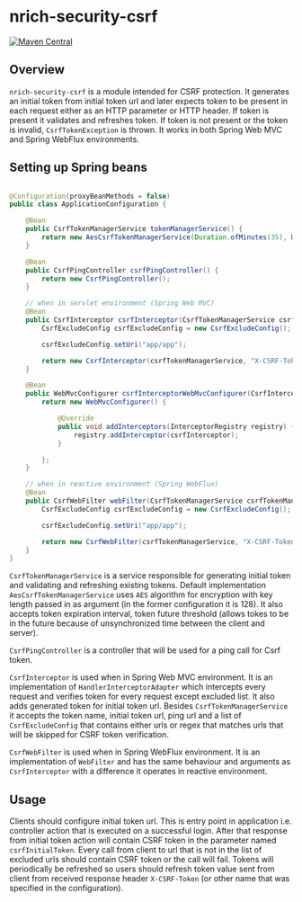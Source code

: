 # nrich-security-csrf

[![Maven Central](https://maven-badges.herokuapp.com/maven-central/net.croz.nrich/nrich-security-csrf/badge.svg?color=blue)](https://maven-badges.herokuapp.com/maven-central/net.croz.nrich/nrich-security-csrf)

## Overview

`nrich-security-csrf` is a module intended for CSRF protection. It generates an initial token from initial token url and later expects token to be present in each request either as an HTTP
parameter or HTTP header. If token is present it validates and refreshes token. If token is not present or the token is invalid, `CsrfTokenException` is thrown.
It works in both Spring Web MVC and Spring WebFlux environments.

## Setting up Spring beans

```java

@Configuration(proxyBeanMethods = false)
public class ApplicationConfiguration {

    @Bean
    public CsrfTokenManagerService tokenManagerService() {
        return new AesCsrfTokenManagerService(Duration.ofMinutes(35), Duration.ofMinutes(1), 128);
    }

    @Bean
    public CsrfPingController csrfPingController() {
        return new CsrfPingController();
    }

    // when in servlet environment (Spring Web MVC)
    @Bean
    public CsrfInterceptor csrfInterceptor(CsrfTokenManagerService csrfTokenManagerService) {
        CsrfExcludeConfig csrfExcludeConfig = new CsrfExcludeConfig();

        csrfExcludeConfig.setUri("app/app");

        return new CsrfInterceptor(csrfTokenManagerService, "X-CSRF-Token", "app/app", "/nrich/csrf/ping", Collections.singletonList(csrfExcludeConfig));
    }

    @Bean
    public WebMvcConfigurer csrfInterceptorWebMvcConfigurer(CsrfInterceptor csrfInterceptor) {
        return new WebMvcConfigurer() {

            @Override
            public void addInterceptors(InterceptorRegistry registry) {
                registry.addInterceptor(csrfInterceptor);
            }

        };
    }

    // when in reactive environment (Spring WebFlux)
    @Bean
    public CsrfWebFilter webFilter(CsrfTokenManagerService csrfTokenManagerService) {
        CsrfExcludeConfig csrfExcludeConfig = new CsrfExcludeConfig();

        csrfExcludeConfig.setUri("app/app");

        return new CsrfWebFilter(csrfTokenManagerService, "X-CSRF-Token", "app/app", "/nrich/csrf/ping", Collections.singletonList(csrfExcludeConfig));
    }
}

```

`CsrfTokenManagerService` is a service responsible for generating initial token and validating and refreshing existing tokens. Default implementation `AesCsrfTokenManagerService`
uses `AES` algorithm for encryption with key length passed in as argument (in the former configuration it is 128). It also accepts token expiration interval, token future threshold (allows tokes to be
in the future because of unsynchronized time between the client and server).

`CsrfPingController` is a controller that will be used for a ping call for Csrf token.

`CsrfInterceptor` is used when in Spring Web MVC environment. It is an implementation of `HandlerInterceptorAdapter` which intercepts every request and verifies token for every request
except excluded list. It also adds generated token for initial token url. Besides `CsrfTokenManagerService` it accepts the token name, initial token url, ping url and a list of `CsrfExcludeConfig`
that contains either urls or regex that matches urls that will be skipped for CSRF token verification.

`CsrfWebFilter` is used when in Spring WebFlux environment. It is an implementation of `WebFilter` and has the same behaviour and arguments as `CsrfInterceptor` with a difference it operates in
reactive environment.

## Usage

Clients should configure initial token url. This is entry point in application i.e. controller action that is executed on a successful login. After that response from initial token action will contain
CSRF token in the parameter named `csrfInitialToken`. Every call from client to url that is not in the list of excluded urls should contain CSRF token or the call will fail. Tokens will periodically
be refreshed so users should refresh token value sent from client from received response header `X-CSRF-Token` (or other name that was specified in the configuration).
